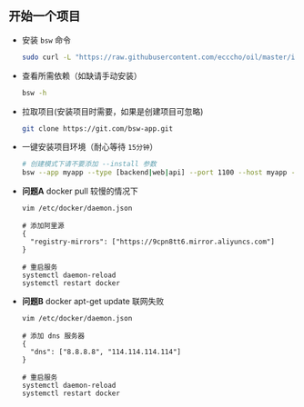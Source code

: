 
## 开始一个项目  

- 安装 `bsw` 命令

    ```bash
    sudo curl -L "https://raw.githubusercontent.com/ecccho/oil/master/install/bsw.sh" -o /usr/local/bin/bsw && sudo chmod a+x /usr/local/bin/bsw
    ```

- 查看所需依赖（如缺请手动安装）

    ```bash
    bsw -h
    ```

- 拉取项目(安装项目时需要，如果是创建项目可忽略)

    ```bash
    git clone https://git.com/bsw-app.git
    ```
  
- 一键安装项目环境（耐心等待 `15分钟`）

    ```bash
    # 创建模式下请不要添加 --install 参数
    bsw --app myapp --type [backend|web|api] --port 1100 --host myapp --database myapp [--install]
    ```

- **问题A** docker pull 较慢的情况下

    ```
    vim /etc/docker/daemon.json
  
    # 添加阿里源
    {
      "registry-mirrors": ["https://9cpn8tt6.mirror.aliyuncs.com"]
    }
  
    # 重启服务
    systemctl daemon-reload
    systemctl restart docker
    ```
  
-  **问题B** docker apt-get update 联网失败

    ```
    vim /etc/docker/daemon.json
  
    # 添加 dns 服务器
    {
      "dns": ["8.8.8.8", "114.114.114.114"]
    }
    
    # 重启服务
    systemctl daemon-reload
    systemctl restart docker
  ```